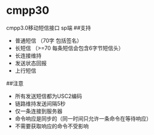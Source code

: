 ﻿# cmpp30
cmpp3.0移动短信接口 sp端
##支持
* 普通短信  （70字 包括签名）
* 长短信    （>=70 每条短信会包含6字节短信头）
* 长连接维持
* 发送状态回报
* 上行短信

##注意
* 所有发送短信都为USC2编码
* 链路维持发送间隔5秒
* 仅一条连接到服务器
* 命令响应是同步的（同一时间只允许一条命令在等待响应）
* 不需要获取响应的命令不受影响